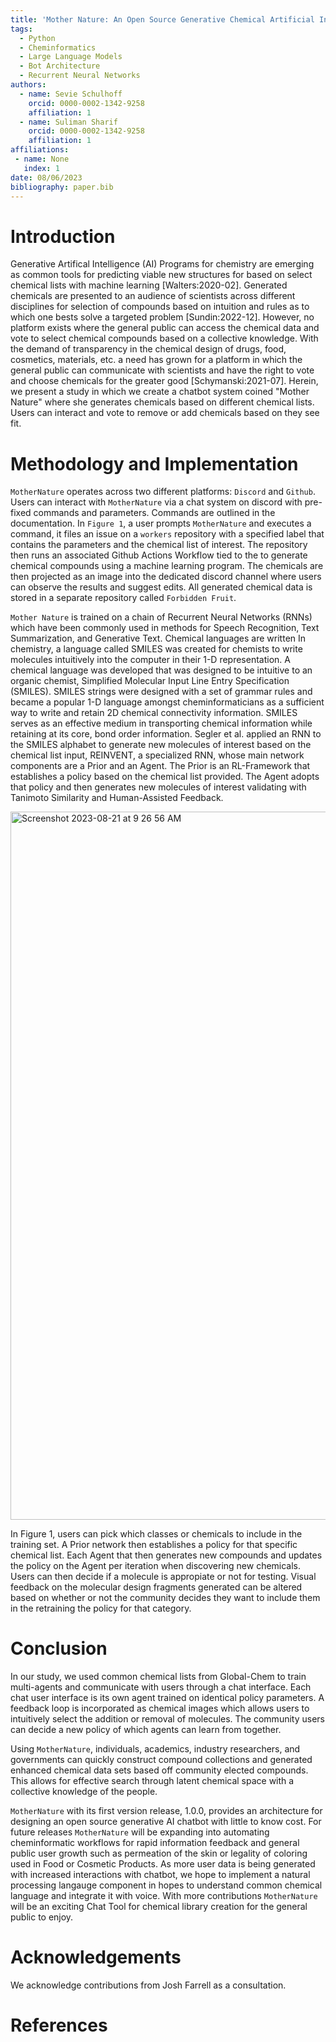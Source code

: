 ```yaml
---
title: 'Mother Nature: An Open Source Generative Chemical Artificial Intelligence ChatBot!'
tags:
  - Python
  - Cheminformatics
  - Large Language Models
  - Bot Architecture
  - Recurrent Neural Networks
authors:
  - name: Sevie Schulhoff
    orcid: 0000-0002-1342-9258
    affiliation: 1
  - name: Suliman Sharif
    orcid: 0000-0002-1342-9258
    affiliation: 1
affiliations:
 - name: None
   index: 1
date: 08/06/2023
bibliography: paper.bib
---
```


# Introduction

Generative Artifical Intelligence (AI) Programs for chemistry are emerging as common tools for predicting viable new structures for based on select chemical lists with machine learning [Walters:2020-02]. Generated chemicals are presented to an audience of scientists across different disciplines for selection of compounds based on intuition and rules as to which one bests solve a targeted problem [Sundin:2022-12]. However, no platform exists where the general public can access the chemical data and vote to select chemical compounds based on a collective knowledge. With the demand of transparency in the chemical design of drugs, food, cosmetics, materials, etc. a need has grown for a platform in which the general public can communicate with scientists and have the right to vote and choose chemicals for the greater good [Schymanski:2021-07]. Herein, we present a study in which we create a chatbot system coined "Mother Nature" where she generates chemicals based on different chemical lists. Users can interact and vote to remove or add chemicals based on they see fit.

# Methodology and Implementation

```MotherNature``` operates across two different platforms: `Discord` and `Github`. Users can interact with `MotherNature` via a chat system on discord with pre-fixed commands and parameters. Commands are outlined in the documentation. In `Figure 1`, a user prompts `MotherNature` and executes a command, it files an issue on a `workers` repository with a specified label that contains the parameters and the chemical list of interest. The repository then runs an associated Github Actions Workflow tied to the to generate chemical compounds using a machine learning program. The chemicals are then projected as an image into the dedicated discord channel where users can observe the results and suggest edits. All generated chemical data is stored in a separate repository called `Forbidden Fruit`.

```Mother Nature``` is trained on a chain of Recurrent Neural Networks (RNNs) which have been commonly used in methods for Speech Recognition, Text Summarization, and Generative Text. Chemical languages are written In chemistry, a language called SMILES was created for chemists to write molecules intuitively into the computer in their 1-D representation. A chemical language was developed that was designed to be intuitive to an organic chemist, Simplified Molecular Input Line Entry Specification (SMILES). SMILES strings were designed with a set of grammar rules and became a popular 1-D language amongst cheminformaticians as a sufficient way to write and retain 2D chemical connectivity information. SMILES serves as an effective medium in transporting chemical information while retaining at its core, bond order information. Segler et al. applied an RNN to the SMILES alphabet to generate new molecules of interest based on the chemical list input, REINVENT, a specialized RNN, whose main network components are a Prior and an Agent. The Prior is an RL-Framework that establishes a policy based on the chemical list provided. The Agent adopts that policy and then generates new molecules of interest validating with Tanimoto Similarity and Human-Assisted Feedback.

<img width="1133" alt="Screenshot 2023-08-21 at 9 26 56 AM" src="https://github.com/Global-Chem/Mother-Nature/assets/11812946/41d2bd14-77b4-4d5b-9677-b152ba151c25">

In Figure 1, users can pick which classes or chemicals to include in the training set. A Prior network then establishes a policy for that specific chemical list. Each Agent that then generates new compounds and updates the policy on the Agent per iteration when discovering new chemicals. Users can then decide if a molecule is appropiate or not for testing. Visual feedback on the molecular design fragments generated can be altered based on whether or not the community decides they want to include them in the retraining the policy for that category. 

# Conclusion

 In our study, we used common chemical lists from Global-Chem to train multi-agents and communicate with users through a chat interface. Each chat user interface is its own agent trained on identical policy parameters. A feedback loop is incorporated as chemical images which allows users to intuitively select the addition or removal of molecules. The community users can decide a new policy of which agents can learn from together.
 
Using  ```MotherNature```, individuals, academics, industry researchers, and governments can quickly construct compound collections and generated enhanced chemical data sets based off community elected compounds. This allows for effective search through latent chemical space with a collective knowledge of the people. 

```MotherNature``` with its first version release, 1.0.0, provides an architecture for designing an open source generative AI chatbot with little to know cost. For future
releases ```MotherNature``` will be expanding into automating cheminformatic workflows for rapid information feedback and general public user growth such as permeation of the skin or legality of coloring used in Food or Cosmetic Products. As more user data is being generated with increased interactions with chatbot, we hope to implement a natural processing langauge component in hopes to understand common chemical language and integrate it with voice. With more contributions ```MotherNature``` will be an exciting Chat Tool for chemical library creation 
for the general public to enjoy. 

# Acknowledgements

We acknowledge contributions from Josh Farrell as a consultation.

# References
